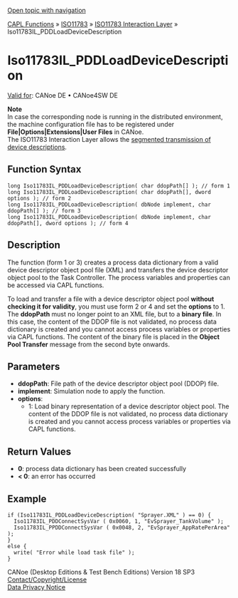 [Open topic with navigation](../../../../../../CANoeDEFamily.htm#Topics/CAPLFunctions/ISO11783/ISOInteractionLayer/Functions/CAPLfunctionIso11783ILpddloaddevicedescription.md)

[CAPL Functions](../../../CAPLfunctions.md) » [ISO11783](../../CAPLfunctionsISO11783Overview.md) » [ISO11783 Interaction Layer](../CAPLfunctionsISOILOverview.md) » Iso11783IL_PDDLoadDeviceDescription

# Iso11783IL_PDDLoadDeviceDescription

[Valid for](../../../../Shared/FeatureAvailability.md):  CANoe DE • CANoe4SW DE

**Note**  
In case the corresponding node is running in the distributed environment, the machine configuration file has to be registered under **File|Options|Extensions|User Files** in CANoe.  
The ISO11783 Interaction Layer allows the [segmented transmission of device descriptions](../../../../CANoeCANalyzer/ISO11783/processData/ProcessDataSegmentedTransmission.md).

## Function Syntax

```plaintext
long Iso11783IL_PDDLoadDeviceDescription( char ddopPath[] ); // form 1
long Iso11783IL_PDDLoadDeviceDescription( char ddopPath[], dword options ); // form 2
long Iso11783IL_PDDLoadDeviceDescription( dbNode implement, char ddopPath[] ); // form 3
long Iso11783IL_PDDLoadDeviceDescription( dbNode implement, char ddopPath[], dword options ); // form 4
```

## Description

The function (form 1 or 3) creates a process data dictionary from a valid device descriptor object pool file (XML) and transfers the device descriptor object pool to the Task Controller. The process variables and properties can be accessed via CAPL functions.

To load and transfer a file with a device descriptor object pool **without checking it for validity**, you must use form 2 or 4 and set the **options** to 1. The **ddopPath** must no longer point to an XML file, but to a **binary file**. In this case, the content of the DDOP file is not validated, no process data dictionary is created and you cannot access process variables or properties via CAPL functions. The content of the binary file is placed in the **Object Pool Transfer** message from the second byte onwards.

## Parameters

- **ddopPath**: File path of the device descriptor object pool (DDOP) file.
- **implement**: Simulation node to apply the function.
- **options**:
  - 1: Load binary representation of a device descriptor object pool. The content of the DDOP file is not validated, no process data dictionary is created and you cannot access process variables or properties via CAPL functions.

## Return Values

- **0**: process data dictionary has been created successfully
- **< 0**: an error has occurred

## Example

```plaintext
if (Iso11783IL_PDDLoadDeviceDescription( "Sprayer.XML" ) == 0) {
  Iso11783IL_PDDConnectSysVar ( 0x0060, 1, "EvSprayer_TankVolume" );
  Iso11783IL_PPDDConnectSysVar ( 0x0048, 2, "EvSprayer_AppRatePerArea" );
}
else {
  write( "Error while load task file" );
}
```

CANoe (Desktop Editions & Test Bench Editions) Version 18 SP3  
[Contact/Copyright/License](../../../../Shared/ContactCopyrightLicense.md)  
[Data Privacy Notice](https://www.vector.com/int/en/company/get-info/privacy-policy/)
